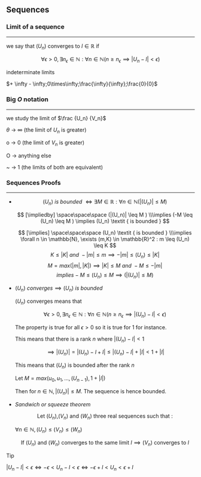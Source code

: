 

## Sequences 

### Limit of a sequence

---

we say that $(U_n)$ converges to $l \in \mathbb{R}$ if

$$ \forall \epsilon > 0, \exists n_\epsilon \in \mathbb{N} : \forall n \in \mathbb{N} (n \geq n_\epsilon \implies |U_n - l| < \epsilon ) $$

indeterminate limits

$+ \infty - \infty;0\times\infty;\frac{\infty}{\infty};\frac{0}{0}$

### **Big _O_ notation**

---

we study the limit of $\frac {U_n} {V_n}$

$\theta$ → $\infty$ (the limit of $U_n$ is greater)

o → 0 (the limit of $V_n$ is greater)

O → anything else

~ → 1 (the limits of both are equivalent)

### Sequences Proofs

---

- $$(U_n) \textit { is bounded } \iff \exists M \in \mathbb{R} : \forall n \in \mathbb{N} (|(U_n)| \leq M )$$
    
    $$ [\impliedby] \space\space\space (|(U_n)| \leq M ) \\\implies (-M \leq (U_n) \leq M ) \implies (U_n) \textit { is bounded } $$
    
    $$ [\implies] \space\space\space (U_n) \textit { is bounded } \\\implies \forall n \in \mathbb{N}, \exists (m,K) \in \mathbb{R}^2 : m \leq (U_n) \leq K $$$$ K \leq |K| \textit { and } -|m| \leq m \implies -|m| \leq (U_n) \leq |K| $$$$M = max(|m|,|K|) \implies |K| \leq M \textit { and } -M \leq -|m| $$ $$implies -M \leq (U_n) \leq M \implies (|(U_n)| \leq M ) $$
    
- $(U_n) \textit { converges} \implies (U_n) \textit { is bounded}$
    
    $(U_n)$ converges means that
    
    $$\forall \epsilon > 0, \exists n_\epsilon \in \mathbb{N} : \forall n \in \mathbb{N} (n \geq n_\epsilon \implies |(U_n) - l| < \epsilon )$$
    
    The property is true for all $\epsilon > 0$ so it is true for 1 for instance.
    
    This means that there is a rank _n_ where $|(U_n) - l| < 1$
    
    $$\implies |(U_n)| = |(U_n) - l + l| \leq |(U_n) - l| + |l| < 1 + |l|$$
    
    This means that $(U_n)$ is bounded after the rank _n_
    
    Let $M = max(u_0,u_1,...,(U_{n-1}),1+|l|)$
    
    Then for $n \in \mathbb{N}, |(U_n)| \leq M$. The sequence is hence bounded.
    
- $\textit {Sandwich or squeeze theorem}$
    
    $$\text {Let }(U_n)\text {,} (V_n)\text { and } (W_n)\text { three real sequences such that :}$$
    
    $\forall n \in \mathbb{N}, (U_n) \leq (V_n) \leq (W_n)$
    
    $$\text {If }(U_n) \text{ and } (W_n)\text { converges to the same limit } \textit {l} \implies (V_n) \text{ converges to } \textit {l}$$
    
	
> [!tip] 
> $|U_n - l| < \epsilon \iff -\epsilon < U_n - l < \epsilon \iff -\epsilon + l< U_n < \epsilon + l$